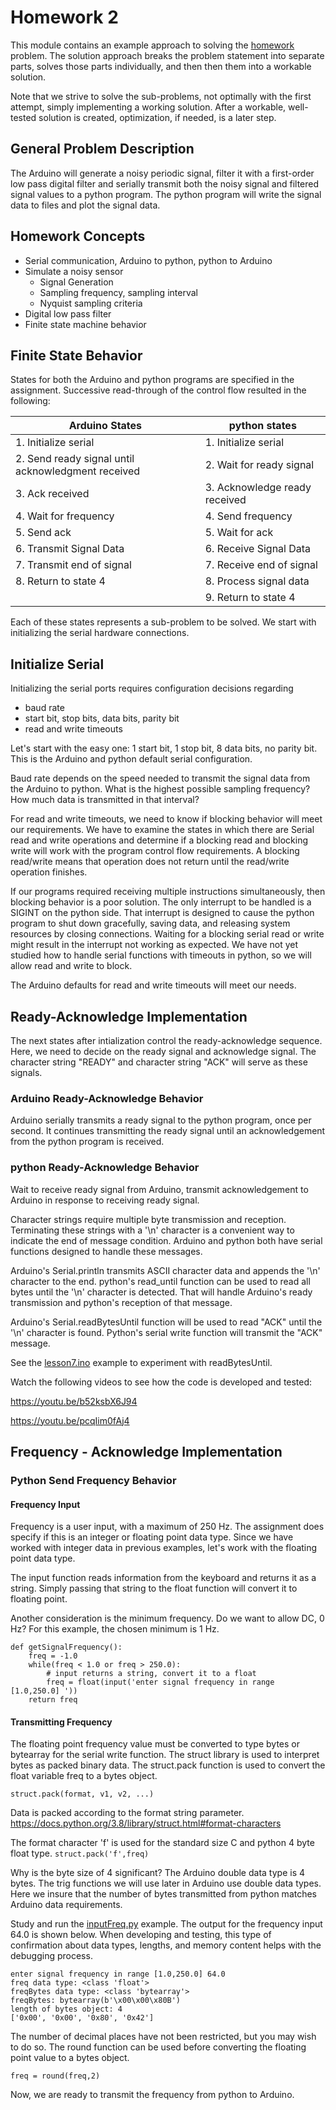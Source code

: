 # Homework 2 

This module contains an example approach to solving the [homework](homework02_serial_plotting_filtering.pdf) problem. The solution approach breaks the problem statement into separate parts, solves those parts individually, and then then them into a workable solution.

Note that we strive to solve the sub-problems, not optimally with the first attempt, simply implementing a working solution. After a workable, well-tested solution is created, optimization, if needed, is a later step.


## General Problem Description

The Arduino will generate a noisy periodic signal, filter it with a first-order low pass digital filter and serially transmit both the noisy signal and filtered signal values to a python program. The python program will write the signal data to files and plot the signal data.

## Homework Concepts
- Serial communication, Arduino to python, python to Arduino
- Simulate a noisy sensor
    - Signal Generation
    - Sampling frequency, sampling interval
    - Nyquist sampling criteria
- Digital low pass filter
- Finite state machine behavior

## Finite State Behavior

States for both the Arduino and python programs are specified in the assignment. Successive read-through of the control flow resulted in the following:

| Arduino States | python states |
| --- | --- |
| 1. Initialize serial | 1. Initialize serial |
| 2. Send ready signal until acknowledgment received | 2. Wait for ready signal |
| 3. Ack received | 3. Acknowledge ready received |
| 4. Wait for frequency | 4. Send frequency |
| 5. Send ack | 5. Wait for ack |
| 6. Transmit Signal Data | 6. Receive Signal Data |
| 7. Transmit end of signal | 7. Receive end of signal |
| 8. Return to state 4 | 8. Process signal data |
|     | 9. Return to state 4 |

Each of these states represents a sub-problem to be solved. We start with initializing the serial hardware connections.

## Initialize Serial

Initializing the serial ports requires configuration decisions regarding 
- baud rate
- start bit, stop bits, data bits, parity bit
- read and write timeouts

Let's start with the easy one: 1 start bit, 1 stop bit, 8 data bits, no parity bit. This is the Arduino and python default serial configuration.

Baud rate depends on the speed needed to transmit the signal data from the Arduino to python. What is the highest possible sampling frequency? How much data is transmitted in that interval? 

For read and write timeouts, we need to know if blocking behavior will meet our requirements. We have to examine the states in which there are Serial read and write operations and determine if a blocking read and blocking write will work with the program control flow requirements. A blocking read/write means that operation does not return until the read/write operation finishes. 

If our programs required receiving multiple instructions simultaneously, then blocking behavior is a poor solution. The only interrupt to be handled is a SIGINT on the python side. That interrupt is designed to cause the python program to shut down gracefully, saving data, and releasing system resources by closing connections. Waiting for a blocking serial read or write might result in the interrupt not working as expected. We have not yet studied how to handle serial functions with timeouts in python, so we will allow read and write to block.

The Arduino defaults for read and write timeouts will meet our needs. 


## Ready-Acknowledge Implementation

The next states after intialization control the ready-acknowledge sequence. Here, we need to decide on the ready signal and acknowledge signal. The character string "READY" and character string "ACK" will serve as these signals.

### Arduino Ready-Acknowledge Behavior

Arduino serially transmits a ready signal to the python program, once per second. It continues transmitting the ready signal until an acknowledgement from the python program is received.

### python Ready-Acknowledge Behavior

Wait to receive ready signal from Arduino, transmit acknowledgement to Arduino in response to receiving ready signal.

Character strings require multiple byte transmission and reception. Terminating these strings with a '\n' character is a convenient way to indicate the end of message condition. Arduino and python both have serial functions designed to handle these messages.

Arduino's Serial.println transmits ASCII character data and appends the '\n' character to the end. python's read_until function can be used to read all bytes until the '\n' character is detected. That will handle Arduino's ready transmission and python's reception of that message.

Arduino's Serial.readBytesUntil function will be used to read "ACK" until the '\n' character is found. Python's serial write function will transmit the "ACK" message.

See the [lesson7.ino](../lesson7/lesson7.ino) example to experiment with readBytesUntil.

Watch the following videos to see how the code is developed and tested:

https://youtu.be/b52ksbX6J94

https://youtu.be/pcqIim0fAj4 


## Frequency - Acknowledge Implementation

### Python Send Frequency Behavior

#### Frequency Input

Frequency is a user input, with a maximum of 250 Hz. The assignment does specify if this is an integer or floating point data type. Since we have worked with integer data in previous examples, let's work with the floating point data type.

The input function reads information from the keyboard and returns it as a string. Simply passing that string to the float function will convert it to floating point.

Another consideration is the minimum frequency. Do we want to allow DC, 0 Hz? For this example, the chosen minimum is 1 Hz.


```
def getSignalFrequency():
    freq = -1.0
    while(freq < 1.0 or freq > 250.0):
        # input returns a string, convert it to a float
        freq = float(input('enter signal frequency in range [1.0,250.0] '))
    return freq
```

#### Transmitting Frequency

The floating point frequency value must be converted to type bytes or bytearray for the serial write function. The struct library is used to interpret bytes as packed binary data. The struct.pack function is used to convert the float variable freq to a bytes object.

`struct.pack(format, v1, v2, ...)`

Data is packed according to the format string parameter. https://docs.python.org/3.8/library/struct.html#format-characters

The format character 'f' is used for the standard size C and python 4 byte float type. `struct.pack('f',freq)`

Why is the byte size of 4 significant? The Arduino double data type is 4 bytes. The trig functions we will use later in Arduino use double data types. Here we insure that the number of bytes transmitted from python matches Arduino data requirements.

Study and run the [inputFreq.py](input.py) example. The output for the frequency input 64.0 is shown below. When developing and testing, this type of confirmation about data types, lengths, and memory content helps with the debugging process.

```
enter signal frequency in range [1.0,250.0] 64.0
freq data type: <class 'float'>
freqBytes data type: <class 'bytearray'>
freqBytes: bytearray(b'\x00\x00\x80B')
length of bytes object: 4
['0x00', '0x00', '0x80', '0x42']
```

The number of decimal places have not been restricted, but you may wish to do so. The round function can be used before converting the floating point value to a bytes object.

`freq = round(freq,2)`


 Now, we are ready to transmit the frequency from python to Arduino.
